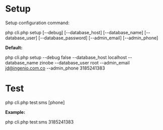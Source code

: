 # Setup
Setup configuration command:

php cli.php setup [--debug] [--database_host] [--database_name] [--database_user] [--database_password] [--admin_email] [--admin_phone]

**Default:**

php cli.php setup --debug false --database_host localhost --database_name zinobe --database_user root --admin_email jd@ingenio.com.co --admin_phone 3185241383

# Test
php cli.php test:sms [phone]

**Example:**

php cli.php test:sms 3185241383
